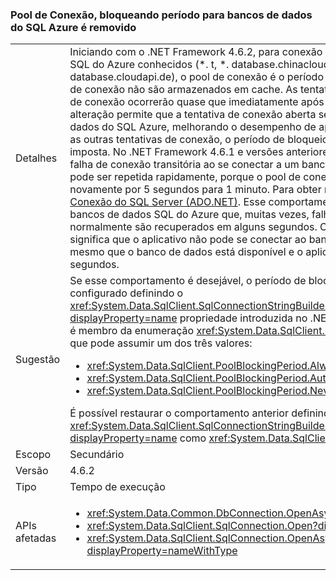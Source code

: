 ### <a name="connection-pool-blocking-period-for-azure-sql-databases-is-removed"></a>Pool de Conexão, bloqueando período para bancos de dados do SQL Azure é removido

|   |   |
|---|---|
|Detalhes|Iniciando com o .NET Framework 4.6.2, para conexão abrir solicitações para bancos de dados SQL do Azure conhecidos (*. t, *. database.chinacloudapi.cn, *. database.usgovcloudapi.net, *. database.cloudapi.de), o pool de conexão é o período de bloqueio removido, e erros de abertura de conexão não são armazenados em cache. As tentativas de repetir as solicitações de abertura de conexão ocorrerão quase que imediatamente após os erros de conexão transitórios. Essa alteração permite que a tentativa de conexão aberta ser repetida imediatamente para bancos de dados do SQL Azure, melhorando o desempenho de aplicativos de nuvem-habilitado. Para todas as outras tentativas de conexão, o período de bloqueio de pool de conexão continuará a ser imposta. No .NET Framework 4.6.1 e versões anteriores, quando um aplicativo encontra uma falha de conexão transitória ao se conectar a um banco de dados, a tentativa de conexão não pode ser repetida rapidamente, porque o pool de conexão armazena em cache o erro e gera novamente por 5 segundos para 1 minuto. Para obter mais informações, consulte [Pooling de Conexão do SQL Server (ADO.NET)](~/docs/framework/data/adonet/sql-server-connection-pooling.md). Esse comportamento é problemático para conexões com bancos de dados SQL do Azure que, muitas vezes, falham com erros transitórios que normalmente são recuperados em alguns segundos. O recurso de bloqueio de pool de conexão significa que o aplicativo não pode se conectar ao banco de dados por um período extenso, mesmo que o banco de dados está disponível e o aplicativo precisa processar dentro de alguns segundos.|
|Sugestão|Se esse comportamento é desejável, o período de bloqueio de pool de conexão pode ser configurado definindo o <xref:System.Data.SqlClient.SqlConnectionStringBuilder.PoolBlockingPeriod?displayProperty=name> propriedade introduzida no .NET Framework 4.6.2. O valor da propriedade é membro da enumeração <xref:System.Data.SqlClient.PoolBlockingPeriod?displayProperty=name> que pode assumir um dos três valores:<ul><li><xref:System.Data.SqlClient.PoolBlockingPeriod.AlwaysBlock></li><li><xref:System.Data.SqlClient.PoolBlockingPeriod.Auto></li><li><xref:System.Data.SqlClient.PoolBlockingPeriod.NeverBlock></li></ul>É possível restaurar o comportamento anterior definindo a propriedade <xref:System.Data.SqlClient.SqlConnectionStringBuilder.PoolBlockingPeriod?displayProperty=name> como <xref:System.Data.SqlClient.PoolBlockingPeriod.AlwaysBlock>.|
|Escopo|Secundário|
|Versão|4.6.2|
|Tipo|Tempo de execução|
|APIs afetadas|<ul><li><xref:System.Data.Common.DbConnection.OpenAsync?displayProperty=nameWithType></li><li><xref:System.Data.SqlClient.SqlConnection.Open?displayProperty=nameWithType></li><li><xref:System.Data.SqlClient.SqlConnection.OpenAsync(System.Threading.CancellationToken)?displayProperty=nameWithType></li></ul>|

